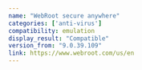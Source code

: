 ```yaml
---
name: "WebRoot secure anywhere"
categories: ['anti-virus']
compatibility: emulation
display_result: "Compatible"
version_from: "9.0.39.109"
link: https://www.webroot.com/us/en
---
```

